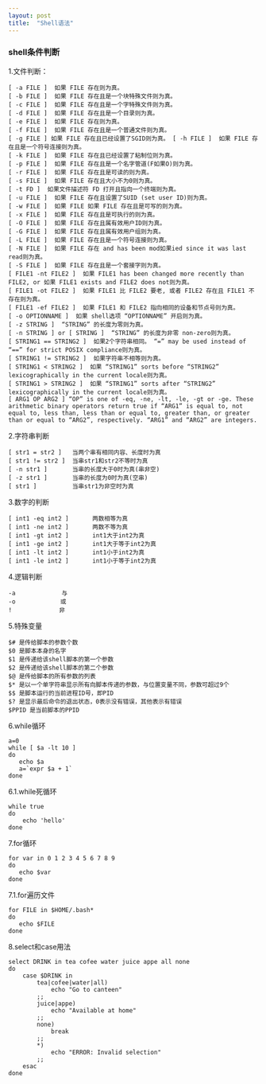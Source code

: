 ```yaml
---
layout: post
title:  "Shell语法"
---
```


### shell条件判断

1.文件判断：

	[ -a FILE ]  如果 FILE 存在则为真。  
	[ -b FILE ]  如果 FILE 存在且是一个块特殊文件则为真。  
	[ -c FILE ]  如果 FILE 存在且是一个字特殊文件则为真。  
	[ -d FILE ]  如果 FILE 存在且是一个目录则为真。  
	[ -e FILE ]  如果 FILE 存在则为真。  
	[ -f FILE ]  如果 FILE 存在且是一个普通文件则为真。  
	[ -g FILE ] 如果 FILE 存在且已经设置了SGID则为真。 [ -h FILE ]  如果 FILE 存在且是一个符号连接则为真。  
	[ -k FILE ]  如果 FILE 存在且已经设置了粘制位则为真。  
	[ -p FILE ]  如果 FILE 存在且是一个名字管道(F如果O)则为真。  
	[ -r FILE ]  如果 FILE 存在且是可读的则为真。  
	[ -s FILE ]  如果 FILE 存在且大小不为0则为真。  
	[ -t FD ]  如果文件描述符 FD 打开且指向一个终端则为真。  
	[ -u FILE ]  如果 FILE 存在且设置了SUID (set user ID)则为真。  
	[ -w FILE ]  如果 FILE 如果 FILE 存在且是可写的则为真。  
	[ -x FILE ]  如果 FILE 存在且是可执行的则为真。  
	[ -O FILE ]  如果 FILE 存在且属有效用户ID则为真。  
	[ -G FILE ]  如果 FILE 存在且属有效用户组则为真。  
	[ -L FILE ]  如果 FILE 存在且是一个符号连接则为真。  
	[ -N FILE ]  如果 FILE 存在 and has been mod如果ied since it was last read则为真。  
	[ -S FILE ]  如果 FILE 存在且是一个套接字则为真。  
	[ FILE1 -nt FILE2 ]  如果 FILE1 has been changed more recently than FILE2, or 如果 FILE1 exists and FILE2 does not则为真。  
	[ FILE1 -ot FILE2 ]  如果 FILE1 比 FILE2 要老, 或者 FILE2 存在且 FILE1 不存在则为真。  
	[ FILE1 -ef FILE2 ]  如果 FILE1 和 FILE2 指向相同的设备和节点号则为真。  
	[ -o OPTIONNAME ]  如果 shell选项 “OPTIONNAME” 开启则为真。  
	[ -z STRING ]  “STRING” 的长度为零则为真。  
	[ -n STRING ] or [ STRING ]  “STRING” 的长度为非零 non-zero则为真。  
	[ STRING1 == STRING2 ]  如果2个字符串相同。 “=” may be used instead of “==” for strict POSIX compliance则为真。  
	[ STRING1 != STRING2 ]  如果字符串不相等则为真。 
	[ STRING1 < STRING2 ]  如果 “STRING1” sorts before “STRING2” lexicographically in the current locale则为真。  
	[ STRING1 > STRING2 ]  如果 “STRING1” sorts after “STRING2” lexicographically in the current locale则为真。  
	[ ARG1 OP ARG2 ] “OP” is one of -eq, -ne, -lt, -le, -gt or -ge. These arithmetic binary operators return true if “ARG1” is equal to, not equal to, less than, less than or equal to, greater than, or greater than or equal to “ARG2”, respectively. “ARG1” and “ARG2” are integers.

2.字符串判断

	[ str1 = str2 ]   当两个串有相同内容、长度时为真 
	[ str1 != str2 ]  当串str1和str2不等时为真 
	[ -n str1 ]       当串的长度大于0时为真(串非空) 
	[ -z str1 ]       当串的长度为0时为真(空串) 
	[ str1 ]          当串str1为非空时为真

3.数字的判断

	[ int1 -eq int2 ]　　　　两数相等为真 
	[ int1 -ne int2 ]　　　　两数不等为真 
	[ int1 -gt int2 ]　　　　int1大于int2为真 
	[ int1 -ge int2 ]　　　　int1大于等于int2为真 
	[ int1 -lt int2 ]　　　　int1小于int2为真 
	[ int1 -le int2 ]　　　　int1小于等于int2为真

4.逻辑判断

	-a 　 　　　　　 与 
	-o　　　　　　　 或 
	!　　　　　　　　非

5.特殊变量

	$# 是传给脚本的参数个数
	$0 是脚本本身的名字
	$1 是传递给该shell脚本的第一个参数
	$2 是传递给该shell脚本的第二个参数
	$@ 是传给脚本的所有参数的列表
	$* 是以一个单字符串显示所有向脚本传递的参数，与位置变量不同，参数可超过9个
	$$ 是脚本运行的当前进程ID号，即PID
	$? 是显示最后命令的退出状态，0表示没有错误，其他表示有错误
	$PPID 是当前脚本的PPID

6.while循环

	a=0
	while [ $a -lt 10 ]
	do
	   echo $a
	   a=`expr $a + 1`
	done

6.1.while死循环

	while true
	do
	    echo 'hello'
	done


7.for循环

	for var in 0 1 2 3 4 5 6 7 8 9
	do
	   echo $var
	done

7.1.for遍历文件

	for FILE in $HOME/.bash*
	do
	   echo $FILE
	done

8.select和case用法

	select DRINK in tea cofee water juice appe all none
	do
	    case $DRINK in
	        tea|cofee|water|all)
	            echo "Go to canteen"
	        ;;
	        juice|appe)
	            echo "Available at home"
	        ;;
	        none)
	            break
	        ;;
	        *)
	            echo "ERROR: Invalid selection"
	        ;;
	    esac
	done